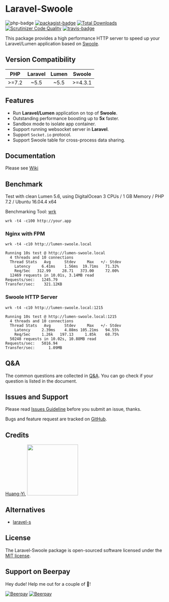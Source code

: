 # Laravel-Swoole

![php-badge](https://img.shields.io/badge/php-%3E%3D%207.2-8892BF.svg)
[![packagist-badge](https://img.shields.io/packagist/v/swooletw/laravel-swoole.svg)](https://packagist.org/packages/swooletw/laravel-swoole)
[![Total Downloads](https://poser.pugx.org/swooletw/laravel-swoole/downloads)](https://packagist.org/packages/swooletw/laravel-swoole)
[![Scrutinizer Code Quality](https://scrutinizer-ci.com/g/swooletw/laravel-swoole/badges/quality-score.png?b=master)](https://scrutinizer-ci.com/g/swooletw/laravel-swoole/?branch=master)
[![travis-badge](https://api.travis-ci.org/swooletw/laravel-swoole.svg?branch=master)](https://travis-ci.org/swooletw/laravel-swoole)

This package provides a high performance HTTP server to speed up your Laravel/Lumen application based on [Swoole](http://www.swoole.com/).

## Version Compatibility

| PHP     | Laravel | Lumen | Swoole  |
|:-------:|:-------:|:-----:|:-------:|
| >=7.2 | ~5.5    | ~5.5  | >=4.3.1 |

## Features

* Run **Laravel/Lumen** application on top of **Swoole**.
* Outstanding performance boosting up to **5x** faster.
* Sandbox mode to isolate app container.
* Support running websocket server in **Laravel**.
* Support `Socket.io` protocol.
* Support Swoole table for cross-process data sharing.

## Documentation

Please see [Wiki](https://github.com/swooletw/laravel-swoole/wiki)

## Benchmark

Test with clean Lumen 5.6, using DigitalOcean 3 CPUs / 1 GB Memory / PHP 7.2 / Ubuntu 16.04.4 x64

Benchmarking Tool: [wrk](https://github.com/wg/wrk)

```
wrk -t4 -c100 http://your.app
```

### Nginx with FPM

```
wrk -t4 -c10 http://lumen-swoole.local

Running 10s test @ http://lumen-swoole.local
  4 threads and 10 connections
  Thread Stats   Avg      Stdev     Max   +/- Stdev
    Latency     6.41ms    1.56ms  19.71ms   71.32%
    Req/Sec   312.99     28.71   373.00     72.00%
  12469 requests in 10.01s, 3.14MB read
Requests/sec:   1245.79
Transfer/sec:    321.12KB
```

### Swoole HTTP Server

```
wrk -t4 -c10 http://lumen-swoole.local:1215

Running 10s test @ http://lumen-swoole.local:1215
  4 threads and 10 connections
  Thread Stats   Avg      Stdev     Max   +/- Stdev
    Latency     2.39ms    4.88ms 105.21ms   94.55%
    Req/Sec     1.26k   197.13     1.85k    68.75%
  50248 requests in 10.02s, 10.88MB read
Requests/sec:   5016.94
Transfer/sec:      1.09MB
```

## Q&A

The common questions are collected in [Q&A](https://github.com/swooletw/laravel-swoole/wiki/Z4.-Q&A). You can go check if your question is listed in the document.

## Issues and Support

Please read [Issues Guideline](https://github.com/swooletw/laravel-swoole/wiki/Z2.-Issues-Guideline) before you submit an issue, thanks.

Bugs and feature request are tracked on [GitHub](https://github.com/swooletw/laravel-swoole/issues).

## Credits

[Huang-Yi](https://github.com/huang-yi), <a href="https://unisharp.com"><img src="https://i.imgur.com/TjyJIoO.png" width="160"></a>

## Alternatives

* [laravel-s](https://github.com/hhxsv5/laravel-s)

## License

The Laravel-Swoole package is open-sourced software licensed under the [MIT license](http://opensource.org/licenses/MIT).

## Support on Beerpay
Hey dude! Help me out for a couple of :beers:!

[![Beerpay](https://beerpay.io/swooletw/laravel-swoole/badge.svg?style=beer-square)](https://beerpay.io/swooletw/laravel-swoole)  [![Beerpay](https://beerpay.io/swooletw/laravel-swoole/make-wish.svg?style=flat-square)](https://beerpay.io/swooletw/laravel-swoole?focus=wish)
